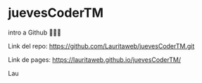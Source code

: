# juevesCoderTM

intro  a Github 🚀🌈😎

Link del repo: https://github.com/Lauritaweb/juevesCoderTM.git

Link de pages: https://lauritaweb.github.io/juevesCoderTM/

Lau
